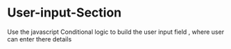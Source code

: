 # User-input-Section
Use the javascript Conditional logic to build the user input field , where user can enter there details
